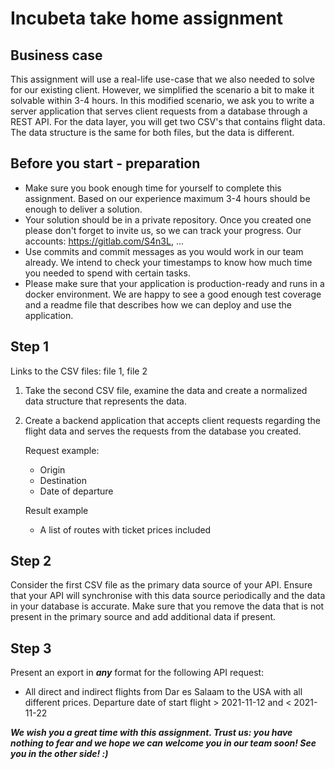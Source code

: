 # Incubeta take home assignment

## Business case

This assignment will use a real-life use-case that we also needed to solve for our existing client. However, we simplified the scenario a bit to make it solvable within 3-4 hours. In this modified scenario, we ask you to write a server application that serves client requests from a database through a REST API. For the data layer, you will get two CSV's that contains flight data. The data structure is the same for both files, but the data is different.

## Before you start - preparation

- Make sure you book enough time for yourself to complete this assignment. Based on our experience maximum 3-4 hours should be enough to deliver a solution.
- Your solution should be in a private repository. Once you created one please don't forget to invite us, so we can track your progress. Our accounts: https://gitlab.com/S4n3L, ...
- Use commits and commit messages as you would work in our team already. We intend to check your timestamps to know how much time you needed to spend with certain tasks.
- Please make sure that your application is production-ready and runs in a docker environment. We are happy to see a good enough test coverage and a readme file that describes how we can deploy and use the application.

## Step 1

Links to the CSV files: file 1, file 2

1. Take the second CSV file, examine the data and create a normalized data structure that represents the data.
2. Create a backend application that accepts client requests regarding the flight data and serves the requests from the database you created.
    
    Request example:
    
    - Origin
    - Destination
    - Date of departure
    
    Result example
    
    - A list of routes with ticket prices included

## Step 2

Consider the first CSV file as the primary data source of your API. Ensure that your API will synchronise with this data source periodically and the data in your database is accurate. Make sure that you remove the data that is not present in the primary source and add additional data if present.

## Step 3

Present an export in ***any*** format for the following API request:

* All direct and indirect flights from Dar es Salaam to the USA with all different prices. Departure date of start flight > 2021-11-12 and < 2021-11-22

***We wish you a great time with this assignment. Trust us: you have nothing to fear and we hope we can welcome you in our team soon! See you in the other side! :)***
